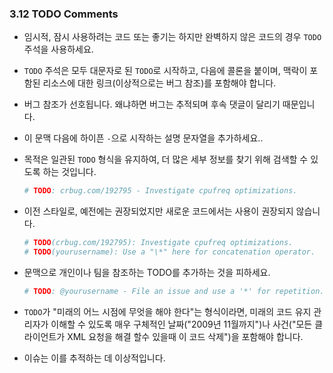 <a id="s3.12-todo-comments"></a>

### 3.12 TODO Comments

- 임시적, 잠시 사용하려는 코드 또는 좋기는 하지만 완벽하지 않은 코드의 경우 `TODO` 주석을 사용하세요.

- `TODO` 주석은 모두 대문자로 된 `TODO`로 시작하고, 다음에 콜론을 붙이며, 맥락이 포함된 리소스에 대한 링크(이상적으로는 버그 참조)를 포함해야 합니다.
- 버그 참조가 선호됩니다. 왜냐하면 버그는 추적되며 후속 댓글이 달리기 때문입니다.
- 이 문맥 다음에 하이픈 `-`으로 시작하는 설명 문자열을 추가하세요..
- 목적은 일관된 `TODO` 형식을 유지하여, 더 많은 세부 정보를 찾기 위해 검색할 수 있도록 하는 것입니다.

  ```python
  # TODO: crbug.com/192795 - Investigate cpufreq optimizations.
  ```

- 이전 스타일로, 예전에는 권장되었지만 새로운 코드에서는 사용이 권장되지 않습니다.

  ```python
  # TODO(crbug.com/192795): Investigate cpufreq optimizations.
  # TODO(yourusername): Use a "\*" here for concatenation operator.
  ```

- 문맥으로 개인이나 팀을 참조하는 TODO를 추가하는 것을 피하세요.

  ```python
  # TODO: @yourusername - File an issue and use a '*' for repetition.
  ```

- `TODO`가 "미래의 어느 시점에 무엇을 해야 한다"는 형식이라면, 미래의 코드 유지 관리자가 이해할 수 있도록 매우 구체적인 날짜("2009년 11월까지")나 사건("모든 클라이언트가 XML 요청을 해결 할수 있을때 이 코드 삭제")을 포함해야 합니다.
- 이슈는 이를 추적하는 데 이상적입니다.
